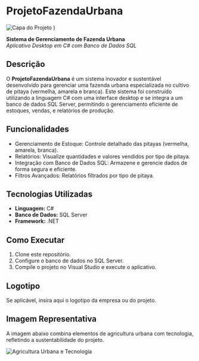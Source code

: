 # ProjetoFazendaUrbana

![Capa do Projeto](https://www.google.com/url?sa=i&url=https%3A%2F%2Fmixologynews.com.br%2F04%2F2013%2Fhortifruti%2Fpitaya%2F&psig=AOvVaw2ZYyw0vtB5EP0ulLDrB6L0&ust=1729694920238000&source=images&cd=vfe&opi=89978449&ved=0CBQQjRxqFwoTCKjdxu2dookDFQAAAAAdAAAAABAE)
)

**Sistema de Gerenciamento de Fazenda Urbana**  
*Aplicativo Desktop em C# com Banco de Dados SQL*

## Descrição

O **ProjetoFazendaUrbana** é um sistema inovador e sustentável desenvolvido para gerenciar uma fazenda urbana especializada no cultivo de pitaya (vermelha, amarela e branca). Este sistema foi construído utilizando a linguagem C# com uma interface desktop e se integra a um banco de dados SQL Server, permitindo o gerenciamento eficiente de estoques, vendas, e relatórios de produção.

## Funcionalidades
- Gerenciamento de Estoque: Controle detalhado das pitayas (vermelha, amarela, branca).
- Relatórios: Visualize quantidades e valores vendidos por tipo de pitaya.
- Integração com Banco de Dados SQL: Armazene e gerencie dados de forma segura e eficiente.
- Filtros Avançados: Relatórios filtrados por tipo de pitaya.

## Tecnologias Utilizadas
- **Linguagem:** C#
- **Banco de Dados:** SQL Server
- **Framework:** .NET

## Como Executar
1. Clone este repositório.
2. Configure o banco de dados no SQL Server.
3. Compile o projeto no Visual Studio e execute o aplicativo.

## Logotipo
Se aplicável, insira aqui o logotipo da empresa ou do projeto.

## Imagem Representativa
A imagem abaixo combina elementos de agricultura urbana com tecnologia, refletindo a sustentabilidade do projeto.

![Agricultura Urbana e Tecnologia](link_para_imagem_representativa)
